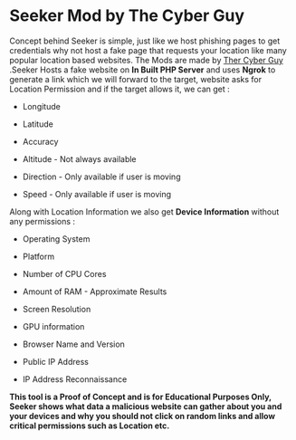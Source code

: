 # Seeker Mod by The Cyber Guy
Concept behind Seeker is simple, just like we host phishing pages to get credentials why not host a fake page that requests your location like many popular location based websites. The Mods are made by <a href="https://instagram.com/the_cyber_guy_?igshid=9t6r1rf3fnr1"> Ther Cyber Guy </a>.Seeker Hosts a fake website on **In Built PHP Server** and uses **Ngrok** to generate a link which we will forward to the target, website asks for Location Permission and if the target allows it, we can get :

* Longitude

* Latitude


* Accuracy

* Altitude - Not always available

* Direction - Only available if user is moving

* Speed - Only available if user is moving

Along with Location Information we also get **Device Information** without any permissions :

* Operating System

* Platform

* Number of CPU Cores

* Amount of RAM - Approximate Results

* Screen Resolution

* GPU information

* Browser Name and Version

* Public IP Address

* IP Address Reconnaissance


**This tool is a Proof of Concept and is for Educational Purposes Only, Seeker shows what data a malicious website can gather about you and your devices and why you should not click on random links and allow critical permissions such as Location etc.**
